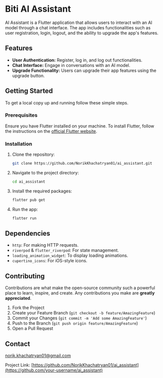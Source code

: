 # Biti AI Assistant 

AI Assistant is a Flutter application that allows users to interact with an AI model through a chat interface. The app includes functionalities such as user registration, login, logout, and the ability to upgrade the app's features.

## Features

- **User Authentication:** Register, log in, and log out functionalities.
- **Chat Interface:** Engage in conversations with an AI model.
- **Upgrade Functionality:** Users can upgrade their app features using the upgrade button.

## Getting Started

To get a local copy up and running follow these simple steps.

### Prerequisites

Ensure you have Flutter installed on your machine. To install Flutter, follow the instructions on the [official Flutter website](https://flutter.dev/docs/get-started/install).

### Installation

1. Clone the repository:
   ```sh
   git clone https://github.com/NorikKhachatryan01/ai_assistant.git
   ```
2. Navigate to the project directory:
   ```sh
   cd ai_assistant
   ```
3. Install the required packages:
   ```sh
   flutter pub get
   ```
4. Run the app:
   ```sh
   flutter run
   ```

## Dependencies

- `http`: For making HTTP requests.
- `riverpod` & `flutter_riverpod`: For state management.
- `loading_animation_widget`: To display loading animations.
- `cupertino_icons`: For iOS-style icons.

## Contributing

Contributions are what make the open-source community such a powerful place to learn, inspire, and create. Any contributions you make are **greatly appreciated**.

1. Fork the Project
2. Create your Feature Branch (`git checkout -b feature/AmazingFeature`)
3. Commit your Changes (`git commit -m 'Add some AmazingFeature'`)
4. Push to the Branch (`git push origin feature/AmazingFeature`)
5. Open a Pull Request


## Contact

[norik.khachatryan01@gmail.com](mailto:your-email@example.com)

Project Link: [https://github.com/NorikKhachatryan01/ai_assistant](https://github.com/your-username/ai_assistant)
